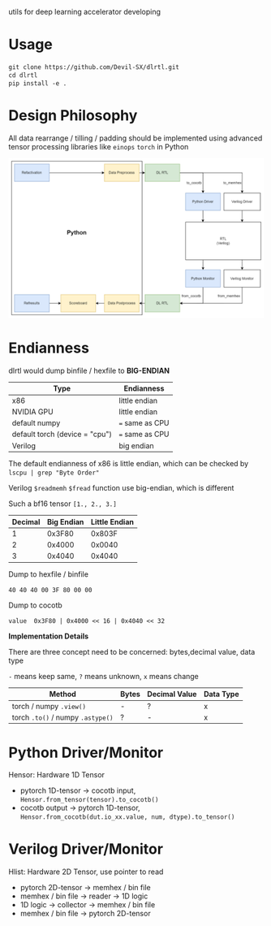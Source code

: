 utils for deep learning accelerator developing

# Usage

```
git clone https://github.com/Devil-SX/dlrtl.git
cd dlrtl
pip install -e .
```

# Design Philosophy

All data rearrange / tilling / padding should be implemented using advanced tensor processing libraries like `einops` `torch` in Python

![Diagram](dlrtl.drawio.png)

# Endianness

dlrtl would dump binfile / hexfile to **BIG-ENDIAN**

| Type | Endianness | 
| --- | --- |
| x86 | little endian | 
| NVIDIA GPU | little endian |
| default numpy | `=` same as CPU |
| default torch (device = "cpu") | `=` same as CPU |
| Verilog | big endian |


The default endianness of x86 is little endian, which can be checked by `lscpu | grep "Byte Order"`

Verilog `$readmemh` `$fread` function use big-endian, which is different

Such a bf16 tensor `[1., 2., 3.]`

| Decimal |  Big Endian | Little Endian|
|---  | --- | --- |
| 1 | 0x3F80 | 0x803F |
| 2 | 0x4000 | 0x0040 |
| 3 | 0x4040 | 0x4040 |


Dump to hexfile / binfile

```
40 40 40 00 3F 80 00 00
```

Dump to cocotb

```
value  0x3F80 | 0x4000 << 16 | 0x4040 << 32
```

**Implementation Details**

There are three concept need to be concerned: bytes,decimal value, data type

`-` means keep same, `?` means unknown, `x` means change

| Method | Bytes | Decimal Value| Data Type |
| --- | --- | --- | --- |
| torch / numpy `.view()` | - | ? | x |
| torch `.to()` / numpy `.astype()` | ? | - | x |


# Python Driver/Monitor

Hensor: Hardware 1D Tensor

- pytorch 1D-tensor -> cocotb input, `Hensor.from_tensor(tensor).to_cocotb()`
- cocotb output -> pytorch 1D-tensor, `Hensor.from_cocotb(dut.io_xx.value, num, dtype).to_tensor()`

# Verilog Driver/Monitor

Hlist: Hardware 2D Tensor, use pointer to read

- pytorch 2D-tensor -> memhex / bin file
- memhex / bin file -> reader -> 1D logic
- 1D logic ->  collector -> memhex / bin file
- memhex / bin file -> pytorch 2D-tensor
